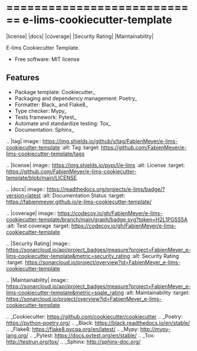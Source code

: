 ============================
e-lims-cookiecutter-template
============================
|license| |docs| |coverage| |Security Rating| |Maintainability|

E-lims Cookiecutter Template.

* Free software: MIT license

Features
--------

* Package template: Cookiecutter_ 
* Packaging and dependency management: Poetry_
* Formatter: Black_ and Flake8_
* Type checker: Mypy_
* Tests framework: Pytest_
* Automate and standardize testing: Tox_
* Documentation: Sphinx_

.. |tag| image:: https://img.shields.io/github/v/tag/FabienMeyer/e-lims-cookiecutter-template
    :alt: Tag
    :target: https://github.com/FabienMeyer/e-lims-cookiecutter-template/tags
  
.. |license| image:: https://img.shields.io/pypi/l/e-lims
    :alt: License
    :target: https://github.com/FabienMeyer/e-lims-cookiecutter-template/blob/main/LICENSE

.. |docs| image:: https://readthedocs.org/projects/e-lims/badge/?version=latest
    :alt: Documentation Status
    :target: https://fabienmeyer.github.io/e-lims-cookiecutter-template/

.. |coverage| image:: https://codecov.io/gh/FabienMeyer/e-lims-cookiecutter-template/branch/main/graph/badge.svg?token=H2L1PG5S5A 
    :alt: Test coverage
    :target: https://codecov.io/gh/FabienMeyer/e-lims-cookiecutter-template

.. |Security Rating| image:: https://sonarcloud.io/api/project_badges/measure?project=FabienMeyer_e-lims-cookiecutter-template&metric=security_rating
    :alt: Security Rating
    :target: https://sonarcloud.io/project/overview?id=FabienMeyer_e-lims-cookiecutter-template

.. |Maintainability| image:: https://sonarcloud.io/api/project_badges/measure?project=FabienMeyer_e-lims-cookiecutter-template&metric=sqale_rating
    :alt: Maintainability
    :target: https://sonarcloud.io/project/overview?id=FabienMeyer_e-lims-cookiecutter-template


.. _Cookiecutter: https://github.com/cookiecutter/cookiecutter
.. _Poetry: https://python-poetry.org/
.. _Black: https://black.readthedocs.io/en/stable/
.. _Flake8: https://flake8.pycqa.org/en/latest/
.. _Mypy: http://mypy-lang.org/
.. _Pytest: https://docs.pytest.org/en/stable/
.. _Tox: http://testrun.org/tox/
.. _Sphinx: http://sphinx-doc.org/
